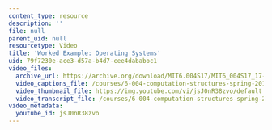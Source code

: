 ```yaml
---
content_type: resource
description: ''
file: null
parent_uid: null
resourcetype: Video
title: 'Worked Example: Operating Systems'
uid: 79f7230e-ace3-d57a-b4d7-cee4dababbc1
video_files:
  archive_url: https://archive.org/download/MIT6.004S17/MIT6_004S17_17-02-06-01_300k.mp4
  video_captions_file: /courses/6-004-computation-structures-spring-2017/f61262365656582993ed97bf1efc8c14_jsJ0nR38zvo.vtt
  video_thumbnail_file: https://img.youtube.com/vi/jsJ0nR38zvo/default.jpg
  video_transcript_file: /courses/6-004-computation-structures-spring-2017/d17c5638ee2a1c8d1be4d87b924da3f9_jsJ0nR38zvo.pdf
video_metadata:
  youtube_id: jsJ0nR38zvo
---
```


